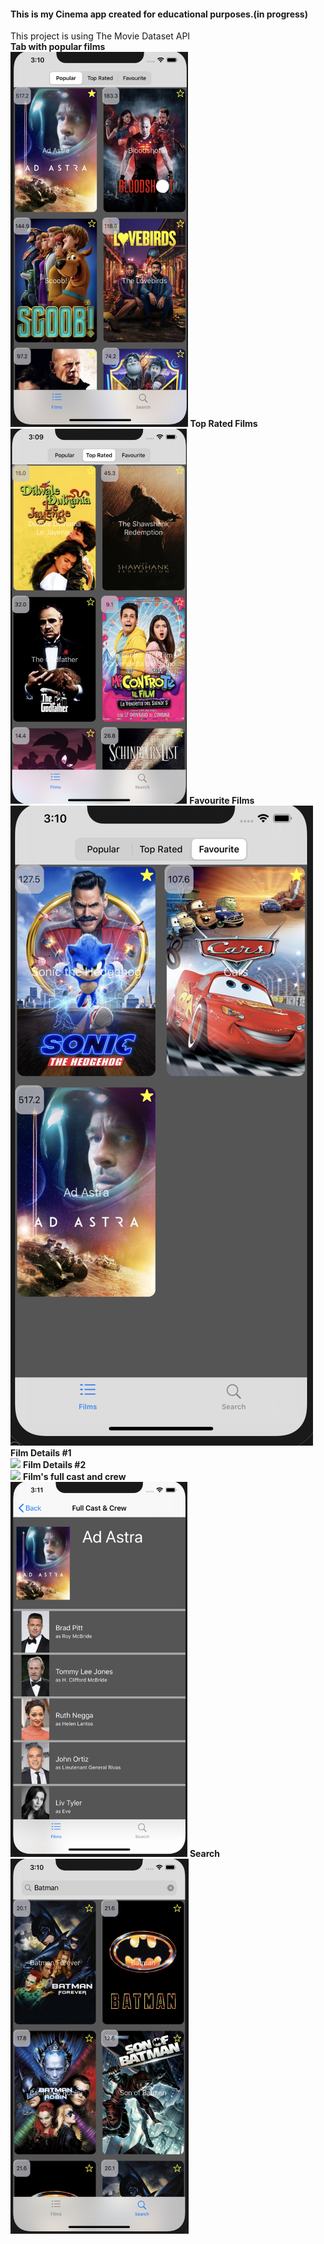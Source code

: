 <h4>This is my Cinema app created for educational purposes.(in progress)</h4>
This project is using The Movie Dataset API
<br>
<b>Tab with popular films</b>
<br>
<img src="screenshots/popular%20films.png" height="600">
<b>Top Rated Films</b>
<br>
<img src="screenshots/top%20rated%20films.png" height="600">
<b>Favourite Films</b>
<br>
<img src="screenshots/favourite%20films.png">
<b>Film Details #1</b>
<br>
<img src="screenshots/film%20details#1.png" height="600">
<b>Film Details #2</b>
<br>
<img src="screenshots/film%20details#2.png" height="600">
<b>Film's full cast and crew</b>
<br>
<img src="screenshots/film's%20cast%20and%20crew.png" height="600">
<b>Search</b>
<br>
<img src="screenshots/search.png" height="600">

